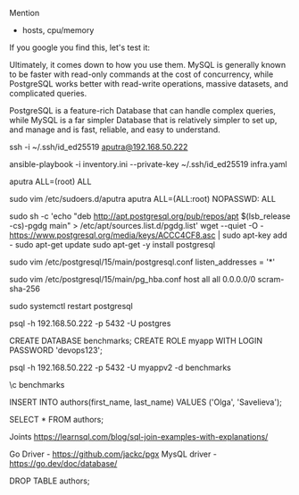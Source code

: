Mention

- hosts, cpu/memory


If you google you find this, let's test it:

Ultimately, it comes down to how you use them. MySQL is generally known to be faster with read-only commands at the cost of concurrency, while PostgreSQL works better with read-write operations, massive datasets, and complicated queries.

PostgreSQL is a feature-rich Database that can handle complex queries, while MySQL is a far simpler Database that is relatively simpler to set up, and manage and is fast, reliable, and easy to understand.



ssh -i ~/.ssh/id_ed25519 aputra@192.168.50.222

ansible-playbook -i inventory.ini --private-key ~/.ssh/id_ed25519 infra.yaml


aputra  ALL=(root) ALL

sudo vim /etc/sudoers.d/aputra
aputra ALL=(ALL:root) NOPASSWD: ALL







sudo sh -c 'echo "deb http://apt.postgresql.org/pub/repos/apt $(lsb_release -cs)-pgdg main" > /etc/apt/sources.list.d/pgdg.list'
wget --quiet -O - https://www.postgresql.org/media/keys/ACCC4CF8.asc | sudo apt-key add -
sudo apt-get update
sudo apt-get -y install postgresql

sudo vim /etc/postgresql/15/main/postgresql.conf
listen_addresses = '*'


sudo vim /etc/postgresql/15/main/pg_hba.conf
host  all  all 0.0.0.0/0 scram-sha-256

sudo systemctl restart postgresql



psql -h 192.168.50.222 -p 5432 -U postgres


CREATE DATABASE benchmarks;
CREATE ROLE myapp WITH LOGIN PASSWORD 'devops123';

psql -h 192.168.50.222 -p 5432 -U myappv2 -d benchmarks

\c benchmarks



INSERT INTO authors(first_name, last_name)
VALUES ('Olga', 'Savelieva');

SELECT * FROM authors;

Joints
https://learnsql.com/blog/sql-join-examples-with-explanations/

Go Driver - https://github.com/jackc/pgx
MysQL driver - https://go.dev/doc/database/

DROP TABLE authors;